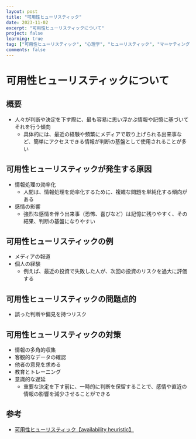 ```yaml
---
layout: post
title: "可用性ヒューリスティック"
date: 2023-11-02
excerpt: "可用性ヒューリスティックについて"
project: false
learning: true
tag: ["可用性ヒューリスティック", "心理学", "ヒューリスティック", "マーケティング"]
comments: false
---
```


# 可用性ヒューリスティックについて

## 概要
 - 人々が判断や決定を下す際に、最も容易に思い浮かぶ情報や記憶に基づいてそれを行う傾向
   - 具体的には、最近の経験や頻繁にメディアで取り上げられる出来事など、簡単にアクセスできる情報が判断の基盤として使用されることが多い

## 可用性ヒューリスティックが発生する原因
 - 情報処理の効率化
   - 人間は、情報処理を効率化するために、複雑な問題を単純化する傾向がある
 - 感情の影響
   - 強烈な感情を伴う出来事（恐怖、喜びなど）は記憶に残りやすく、その結果、判断の基盤になりやすい

## 可用性ヒューリスティックの例
 - メディアの報道
 - 個人の経験
   - 例えば、最近の投資で失敗した人が、次回の投資のリスクを過大に評価する

## 可用性ヒューリスティックの問題点的
 - 誤った判断や偏見を持つリスク

## 可用性ヒューリスティックの対策
 - 情報の多角的収集
 - 客観的なデータの確認
 - 他者の意見を求める
 - 教育とトレーニング
 - 意識的な遅延
   - 重要な決定を下す前に、一時的に判断を保留することで、感情や直近の情報の影響を減少させることができる

## 参考
 - [可用性ヒューリスティック【availability heuristic】](https://since2020.jp/knowledgebase/words/2285/)

